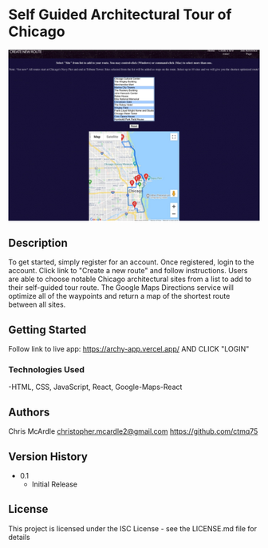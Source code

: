 # Self Guided Architectural Tour of Chicago

![Alt text](src/images/ss.jpeg?raw=true "Optional Title")

## Description

To get started, simply register for an account. Once registered, login to the account. Click link to "Create a new route" and follow instructions. Users are able to choose notable Chicago architectural sites from a list to add to their self-guided tour route. The Google Maps Directions service will optimize all of the waypoints and return a map of the shortest route between all sites. 

## Getting Started
Follow link to live app: https://archy-app.vercel.app/ AND CLICK "LOGIN"

### Technologies Used
-HTML, CSS, JavaScript, React, Google-Maps-React


## Authors

Chris McArdle
christopher.mcardle2@gmail.com
https://github.com/ctmq75

## Version History

* 0.1
    * Initial Release

## License

This project is licensed under the ISC License - see the LICENSE.md file for details

